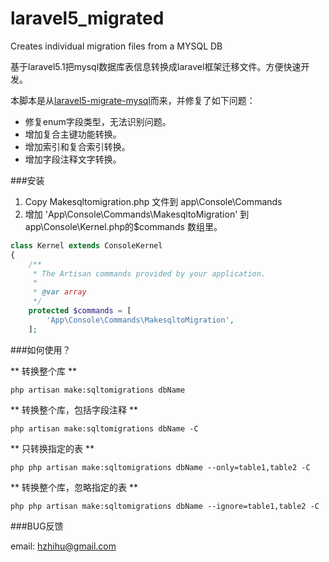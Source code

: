 # laravel5_migrated
Creates individual migration files from a MYSQL DB

基于laravel5.1把mysql数据库表信息转换成laravel框架迁移文件。方便快速开发。

本脚本是从[laravel5-migrate-mysql](https://github.com/pringlized/laravel5-migrate-mysql)而来，并修复了如下问题：

* 修复enum字段类型，无法识别问题。
* 增加复合主键功能转换。
* 增加索引和复合索引转换。
* 增加字段注释文字转换。

###安装 
1.  Copy Makesqltomigration.php 文件到 app\Console\Commands
2.  增加 'App\Console\Commands\MakesqltoMigration' 到 app\Console\Kernel.php的$commands 数组里。

```php
class Kernel extends ConsoleKernel
{
    /**
     * The Artisan commands provided by your application.
     *
     * @var array
     */
    protected $commands = [
        'App\Console\Commands\MakesqltoMigration',
    ];
```

###如何使用？

** 转换整个库 **

```php artisan make:sqltomigrations dbName```

** 转换整个库，包括字段注释 **

```php artisan make:sqltomigrations dbName -C```


** 只转换指定的表 **

```php php artisan make:sqltomigrations dbName --only=table1,table2 -C```


** 转换整个库，忽略指定的表 **

```php php artisan make:sqltomigrations dbName --ignore=table1,table2 -C```


###BUG反馈

email: <hzhihu@gmail.com> 